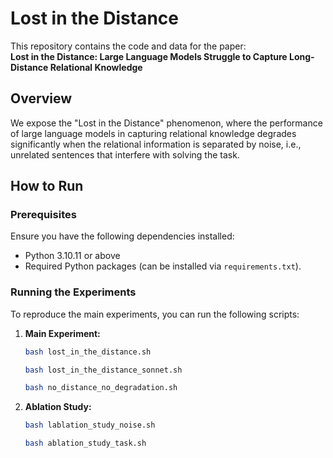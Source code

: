 # Lost in the Distance

This repository contains the code and data for the paper:  
**Lost in the Distance: Large Language Models Struggle to Capture Long-Distance Relational Knowledge**

## Overview

We expose the "Lost in the Distance" phenomenon, where the performance of large language models in capturing relational knowledge degrades significantly when the relational information is separated by noise, i.e., unrelated sentences that interfere with solving the task.

## How to Run

### Prerequisites
Ensure you have the following dependencies installed:
- Python 3.10.11 or above
- Required Python packages (can be installed via `requirements.txt`).

### Running the Experiments

To reproduce the main experiments, you can run the following scripts:


1. **Main Experiment:**
   ```bash
   bash lost_in_the_distance.sh
   ```
   ```bash
   bash lost_in_the_distance_sonnet.sh
   ```
   ```bash
   bash no_distance_no_degradation.sh
   ```

2. **Ablation Study:**
    ```bash
   bash lablation_study_noise.sh
   ```
   ```bash
   bash ablation_study_task.sh
   ```
